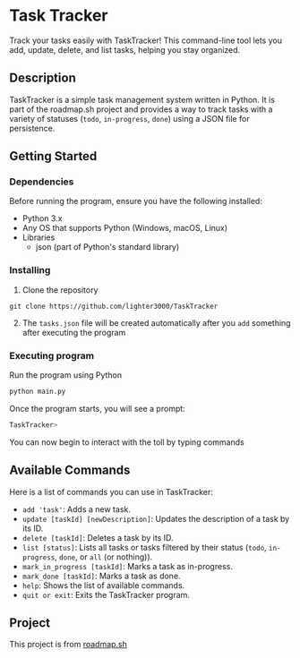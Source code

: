 # Task Tracker

Track your tasks easily with TaskTracker! This command-line tool lets you add, update, delete, and list tasks, helping you stay organized.


## Description

TaskTracker is a simple task management system written in Python. It is part of the roadmap.sh project and provides a way to track tasks with a variety of statuses (`todo`, `in-progress`, `done`) using a JSON file for persistence.

## Getting Started

### Dependencies

Before running the program, ensure you have the following installed:
* Python 3.x
* Any OS that supports Python (Windows, macOS, Linux)
* Libraries
  * json (part of Python's standard library)

### Installing

1. Clone the repository
```
git clone https://github.com/lighter3000/TaskTracker
```

2. The `tasks.json` file will be created automatically after you `add` something after executing the program

### Executing program

Run the program using Python
```bash
python main.py
```

Once the program starts, you will see a prompt:

```bash
TaskTracker>
```

You can now begin to interact with the toll by typing commands

## Available Commands

Here is a list of commands you can use in TaskTracker:

* `add 'task'`: Adds a new task.
* `update [taskId] [newDescription]`: Updates the description of a task by its ID. 
* ``delete [taskId]``: Deletes a task by its ID. 
* ``list [status]``: Lists all tasks or tasks filtered by their status (`todo`, `in-progress`, `done`, or `all` (or nothing)). 
* ``mark_in_progress [taskId]``: Marks a task as in-progress. 
* ``mark_done [taskId]``: Marks a task as done. 
* ``help``: Shows the list of available commands. 
* ``quit or exit``: Exits the TaskTracker program.

## Project

This project is from [roadmap.sh](https://roadmap.sh/projects/task-tracker)